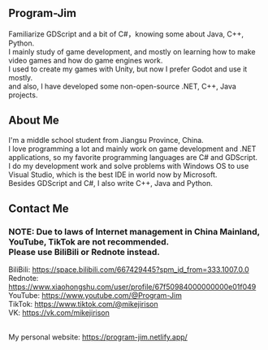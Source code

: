 ## Program-Jim

Familiarize GDScript and a bit of C#，knowing some about Java, C++, Python. <br>
I mainly study of game development, and mostly on learning how to make video games and how do game engines work.<br>
I used to create my games with Unity, but now I prefer Godot and use it mostly.<br>
and also, I have developed some non-open-source .NET, C++, Java projects.<br>

## About Me

I'm a middle school student from Jiangsu Province, China. <br>
I love programming a lot and mainly work on game development and .NET applications, so my favorite programming languages are C# and GDScript. <br>
I do my development work and solve problems with Windows OS to use Visual Studio, which is the best IDE in world now by Microsoft. <br>
Besides GDScript and C#, I also write C++, Java and Python. <br>

## Contact Me
### NOTE: Due to laws of Internet management in China Mainland, YouTube, TikTok are not recommended.<br> Please use BiliBili or Rednote instead.

BiliBili: https://space.bilibili.com/667429445?spm_id_from=333.1007.0.0 <br>
Rednote: https://www.xiaohongshu.com/user/profile/67f50984000000000e01f049 <br>
YouTube: https://www.youtube.com/@Program-Jim <br>
TikTok: https://www.tiktok.com/@mikejirison <br>
VK: https://vk.com/mikejirison

<br> My personal website: https://program-jim.netlify.app/
